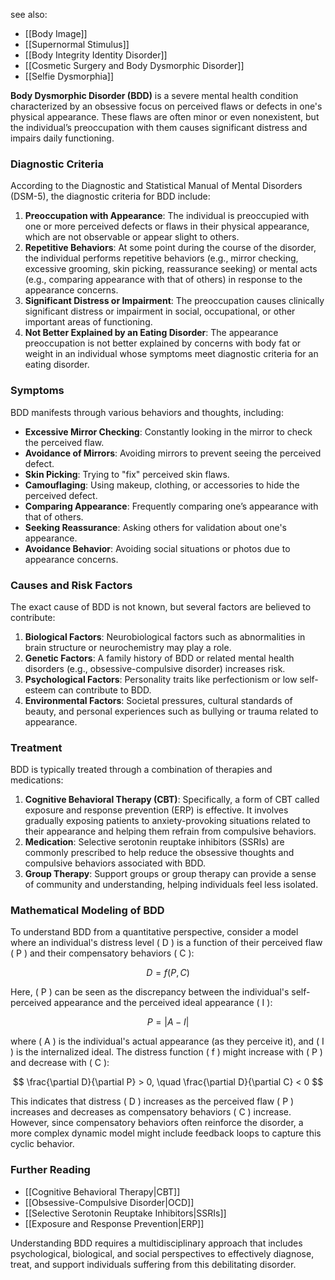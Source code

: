 see also:
- [[Body Image]]
- [[Supernormal Stimulus]]
- [[Body Integrity Identity Disorder]]
- [[Cosmetic Surgery and Body Dysmorphic Disorder]]
- [[Selfie Dysmorphia]]

**Body Dysmorphic Disorder (BDD)** is a severe mental health condition characterized by an obsessive focus on perceived flaws or defects in one's physical appearance. These flaws are often minor or even nonexistent, but the individual’s preoccupation with them causes significant distress and impairs daily functioning.

### Diagnostic Criteria

According to the Diagnostic and Statistical Manual of Mental Disorders (DSM-5), the diagnostic criteria for BDD include:

1. **Preoccupation with Appearance**: The individual is preoccupied with one or more perceived defects or flaws in their physical appearance, which are not observable or appear slight to others.
2. **Repetitive Behaviors**: At some point during the course of the disorder, the individual performs repetitive behaviors (e.g., mirror checking, excessive grooming, skin picking, reassurance seeking) or mental acts (e.g., comparing appearance with that of others) in response to the appearance concerns.
3. **Significant Distress or Impairment**: The preoccupation causes clinically significant distress or impairment in social, occupational, or other important areas of functioning.
4. **Not Better Explained by an Eating Disorder**: The appearance preoccupation is not better explained by concerns with body fat or weight in an individual whose symptoms meet diagnostic criteria for an eating disorder.

### Symptoms

BDD manifests through various behaviors and thoughts, including:

- **Excessive Mirror Checking**: Constantly looking in the mirror to check the perceived flaw.
- **Avoidance of Mirrors**: Avoiding mirrors to prevent seeing the perceived defect.
- **Skin Picking**: Trying to "fix" perceived skin flaws.
- **Camouflaging**: Using makeup, clothing, or accessories to hide the perceived defect.
- **Comparing Appearance**: Frequently comparing one’s appearance with that of others.
- **Seeking Reassurance**: Asking others for validation about one's appearance.
- **Avoidance Behavior**: Avoiding social situations or photos due to appearance concerns.

### Causes and Risk Factors

The exact cause of BDD is not known, but several factors are believed to contribute:

1. **Biological Factors**: Neurobiological factors such as abnormalities in brain structure or neurochemistry may play a role.
2. **Genetic Factors**: A family history of BDD or related mental health disorders (e.g., obsessive-compulsive disorder) increases risk.
3. **Psychological Factors**: Personality traits like perfectionism or low self-esteem can contribute to BDD.
4. **Environmental Factors**: Societal pressures, cultural standards of beauty, and personal experiences such as bullying or trauma related to appearance.

### Treatment

BDD is typically treated through a combination of therapies and medications:

1. **Cognitive Behavioral Therapy (CBT)**: Specifically, a form of CBT called exposure and response prevention (ERP) is effective. It involves gradually exposing patients to anxiety-provoking situations related to their appearance and helping them refrain from compulsive behaviors.
2. **Medication**: Selective serotonin reuptake inhibitors (SSRIs) are commonly prescribed to help reduce the obsessive thoughts and compulsive behaviors associated with BDD.
3. **Group Therapy**: Support groups or group therapy can provide a sense of community and understanding, helping individuals feel less isolated.

### Mathematical Modeling of BDD

To understand BDD from a quantitative perspective, consider a model where an individual's distress level \( D \) is a function of their perceived flaw \( P \) and their compensatory behaviors \( C \):

$$
D = f(P, C)
$$

Here, \( P \) can be seen as the discrepancy between the individual's self-perceived appearance and the perceived ideal appearance \( I \):

$$
P = |A - I|
$$

where \( A \) is the individual's actual appearance (as they perceive it), and \( I \) is the internalized ideal. The distress function \( f \) might increase with \( P \) and decrease with \( C \):

$$
\frac{\partial D}{\partial P} > 0, \quad \frac{\partial D}{\partial C} < 0
$$

This indicates that distress \( D \) increases as the perceived flaw \( P \) increases and decreases as compensatory behaviors \( C \) increase. However, since compensatory behaviors often reinforce the disorder, a more complex dynamic model might include feedback loops to capture this cyclic behavior.

### Further Reading

- [[Cognitive Behavioral Therapy|CBT]]
- [[Obsessive-Compulsive Disorder|OCD]]
- [[Selective Serotonin Reuptake Inhibitors|SSRIs]]
- [[Exposure and Response Prevention|ERP]]

Understanding BDD requires a multidisciplinary approach that includes psychological, biological, and social perspectives to effectively diagnose, treat, and support individuals suffering from this debilitating disorder.